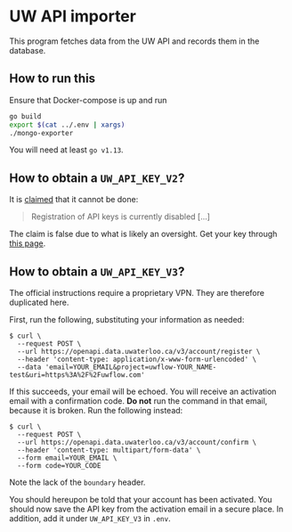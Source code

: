 # UW API importer

This program fetches data from the UW API and records them in the database.

## How to run this

Ensure that Docker-compose is up and run

```sh
go build
export $(cat ../.env | xargs)
./mongo-exporter
```

You will need at least `go v1.13`.

## How to obtain a `UW_API_KEY_V2`?

It is [claimed](https://uwaterloo.ca/api/register-api-key) that it cannot be done:

> Registration of API keys is currently disabled [...]

The claim is false due to what is likely an oversight.
Get your key through [this page](https://uwaterloo.ca/api/register).

## How to obtain a `UW_API_KEY_V3`?

The official instructions require a proprietary VPN. They are therefore duplicated here.

First, run the following, substituting your information as needed:

```
$ curl \
  --request POST \
  --url https://openapi.data.uwaterloo.ca/v3/account/register \
  --header 'content-type: application/x-www-form-urlencoded' \
  --data 'email=YOUR_EMAIL&project=uwflow-YOUR_NAME-test&uri=https%3A%2F%2Fuwflow.com'
```

If this succeeds, your email will be echoed.
You will receive an activation email with a confirmation code.
**Do not** run the command in that email, because it is broken.
Run the following instead:
```
$ curl \
  --request POST \
  --url https://openapi.data.uwaterloo.ca/v3/account/confirm \
  --header 'content-type: multipart/form-data' \
  --form email=YOUR_EMAIL \
  --form code=YOUR_CODE
```
Note the lack of the `boundary` header.

You should hereupon be told that your account has been activated.
You should now save the API key from the activation email in a secure place.
In addition, add it under `UW_API_KEY_V3` in `.env`.
